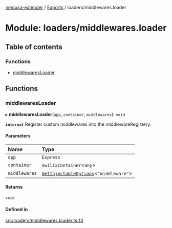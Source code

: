 [medusa-extender](../README.md) / [Exports](../modules.md) / loaders/middlewares.loader

# Module: loaders/middlewares.loader

## Table of contents

### Functions

- [middlewaresLoader](loaders_middlewares_loader.md#middlewaresloader)

## Functions

### middlewaresLoader

▸ **middlewaresLoader**(`app`, `container`, `middlewares`): `void`

**`internal`**
Register custom middlewares into the middlewareRegistery.

#### Parameters

| Name | Type |
| :------ | :------ |
| `app` | `Express` |
| `container` | `AwilixContainer`<`any`\> |
| `middlewares` | [`GetInjectableOptions`](types.md#getinjectableoptions)<``"middleware"``\> |

#### Returns

`void`

#### Defined in

[src/loaders/middlewares.loader.ts:13](https://github.com/adrien2p/medusa-extender/blob/a2f987c/src/loaders/middlewares.loader.ts#L13)
